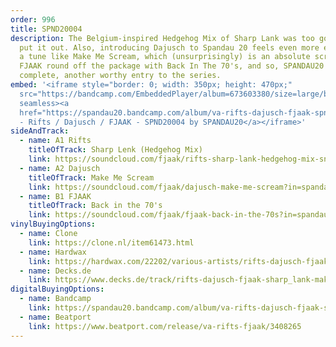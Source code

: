 ```yaml
---
order: 996
title: SPND20004
description: The Belgium-inspired Hedgehog Mix of Sharp Lank was too good not to
  put it out. Also, introducing Dajusch to Spandau 20 feels even more easy with
  a tune like Make Me Scream, which (unsurprisingly) is an absolute screamer.
  FJAAK round off the package with Back In The 70's, and so, SPANDAU20 004 is
  complete, another worthy entry to the series.
embed: '<iframe style="border: 0; width: 350px; height: 470px;"
  src="https://bandcamp.com/EmbeddedPlayer/album=673603380/size=large/bgcol=ffffff/linkcol=0687f5/tracklist=false/transparent=true/"
  seamless><a
  href="https://spandau20.bandcamp.com/album/va-rifts-dajusch-fjaak-spnd20004">VA
  - Rifts / Dajusch / FJAAK - SPND20004 by SPANDAU20</a></iframe>'
sideAndTrack:
  - name: A1 Rifts
    titleOfTrack: Sharp Lenk (Hedgehog Mix)
    link: https://soundcloud.com/fjaak/rifts-sharp-lank-hedgehog-mix-snippet?in=spandau20/sets/spandau20-004
  - name: A2 Dajusch
    titleOfTrack: Make Me Scream
    link: https://soundcloud.com/fjaak/dajusch-make-me-scream?in=spandau20/sets/spandau20-004
  - name: B1 FJAAK
    titleOfTrack: Back in the 70's
    link: https://soundcloud.com/fjaak/fjaak-back-in-the-70s?in=spandau20/sets/spandau20-004
vinylBuyingOptions:
  - name: Clone
    link: https://clone.nl/item61473.html
  - name: Hardwax
    link: https://hardwax.com/22202/various-artists/rifts-dajusch-fjaak/
  - name: Decks.de
    link: https://www.decks.de/track/rifts-dajusch-fjaak-sharp_lank-make_me_scream-back_in_the_70s/ch2-2p
digitalBuyingOptions:
  - name: Bandcamp
    link: https://spandau20.bandcamp.com/album/va-rifts-dajusch-fjaak-spnd20004
  - name: Beatport
    link: https://www.beatport.com/release/va-rifts-fjaak/3408265
---
```

